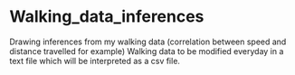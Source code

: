 # Walking_data_inferences
Drawing inferences from my walking data (correlation between speed and distance travelled for example)
Walking data to be modified everyday in a text file which will be interpreted as a csv file. 
